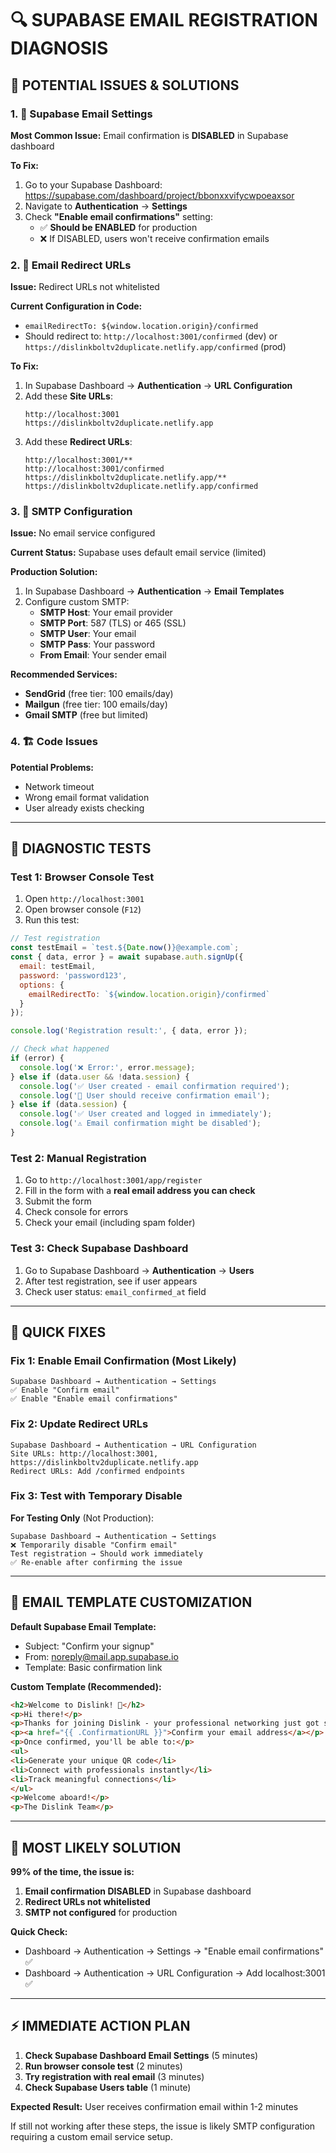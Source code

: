 # 🔍 SUPABASE EMAIL REGISTRATION DIAGNOSIS

## **🚨 POTENTIAL ISSUES & SOLUTIONS**

### **1. 📧 Supabase Email Settings**

**Most Common Issue:** Email confirmation is **DISABLED** in Supabase dashboard

**To Fix:**
1. Go to your Supabase Dashboard: https://supabase.com/dashboard/project/bbonxxvifycwpoeaxsor
2. Navigate to **Authentication** → **Settings** 
3. Check **"Enable email confirmations"** setting:
   - ✅ **Should be ENABLED** for production
   - ❌ If DISABLED, users won't receive confirmation emails

### **2. 🔗 Email Redirect URLs**

**Issue:** Redirect URLs not whitelisted

**Current Configuration in Code:**
- `emailRedirectTo: ${window.location.origin}/confirmed`
- Should redirect to: `http://localhost:3001/confirmed` (dev) or `https://dislinkboltv2duplicate.netlify.app/confirmed` (prod)

**To Fix:**
1. In Supabase Dashboard → **Authentication** → **URL Configuration**
2. Add these **Site URLs**:
   ```
   http://localhost:3001
   https://dislinkboltv2duplicate.netlify.app
   ```
3. Add these **Redirect URLs**:
   ```
   http://localhost:3001/**
   http://localhost:3001/confirmed
   https://dislinkboltv2duplicate.netlify.app/**
   https://dislinkboltv2duplicate.netlify.app/confirmed
   ```

### **3. 📮 SMTP Configuration**

**Issue:** No email service configured

**Current Status:** Supabase uses default email service (limited)

**Production Solution:**
1. In Supabase Dashboard → **Authentication** → **Email Templates**
2. Configure custom SMTP:
   - **SMTP Host**: Your email provider
   - **SMTP Port**: 587 (TLS) or 465 (SSL)
   - **SMTP User**: Your email
   - **SMTP Pass**: Your password
   - **From Email**: Your sender email

**Recommended Services:**
- **SendGrid** (free tier: 100 emails/day)
- **Mailgun** (free tier: 100 emails/day)  
- **Gmail SMTP** (free but limited)

### **4. 🏗️ Code Issues**

**Potential Problems:**
- Network timeout
- Wrong email format validation
- User already exists checking

---

## **🧪 DIAGNOSTIC TESTS**

### **Test 1: Browser Console Test**
1. Open `http://localhost:3001` 
2. Open browser console (`F12`)
3. Run this test:

```javascript
// Test registration
const testEmail = `test.${Date.now()}@example.com`;
const { data, error } = await supabase.auth.signUp({
  email: testEmail,
  password: 'password123',
  options: {
    emailRedirectTo: `${window.location.origin}/confirmed`
  }
});

console.log('Registration result:', { data, error });

// Check what happened
if (error) {
  console.log('❌ Error:', error.message);
} else if (data.user && !data.session) {
  console.log('✅ User created - email confirmation required');
  console.log('📧 User should receive confirmation email');
} else if (data.session) {
  console.log('✅ User created and logged in immediately');
  console.log('⚠️ Email confirmation might be disabled');
}
```

### **Test 2: Manual Registration**
1. Go to `http://localhost:3001/app/register`
2. Fill in the form with a **real email address you can check**
3. Submit the form
4. Check console for errors
5. Check your email (including spam folder)

### **Test 3: Check Supabase Dashboard**
1. Go to Supabase Dashboard → **Authentication** → **Users**
2. After test registration, see if user appears
3. Check user status: `email_confirmed_at` field

---

## **🔧 QUICK FIXES**

### **Fix 1: Enable Email Confirmation (Most Likely)**
```
Supabase Dashboard → Authentication → Settings
✅ Enable "Confirm email" 
✅ Enable "Enable email confirmations"
```

### **Fix 2: Update Redirect URLs**
```
Supabase Dashboard → Authentication → URL Configuration
Site URLs: http://localhost:3001, https://dislinkboltv2duplicate.netlify.app
Redirect URLs: Add /confirmed endpoints
```

### **Fix 3: Test with Temporary Disable**
**For Testing Only** (Not Production):
```
Supabase Dashboard → Authentication → Settings
❌ Temporarily disable "Confirm email"
Test registration → Should work immediately
✅ Re-enable after confirming the issue
```

---

## **📧 EMAIL TEMPLATE CUSTOMIZATION**

**Default Supabase Email Template:**
- Subject: "Confirm your signup"
- From: noreply@mail.app.supabase.io
- Template: Basic confirmation link

**Custom Template (Recommended):**
```html
<h2>Welcome to Dislink! 🚀</h2>
<p>Hi there!</p>
<p>Thanks for joining Dislink - your professional networking just got smarter.</p>
<p><a href="{{ .ConfirmationURL }}">Confirm your email address</a></p>
<p>Once confirmed, you'll be able to:</p>
<ul>
<li>Generate your unique QR code</li>
<li>Connect with professionals instantly</li>
<li>Track meaningful connections</li>
</ul>
<p>Welcome aboard!</p>
<p>The Dislink Team</p>
```

---

## **🎯 MOST LIKELY SOLUTION**

**99% of the time, the issue is:**

1. **Email confirmation DISABLED** in Supabase dashboard
2. **Redirect URLs not whitelisted** 
3. **SMTP not configured** for production

**Quick Check:**
- Dashboard → Authentication → Settings → "Enable email confirmations" ✅
- Dashboard → Authentication → URL Configuration → Add localhost:3001 ✅

---

## **⚡ IMMEDIATE ACTION PLAN**

1. **Check Supabase Dashboard Email Settings** (5 minutes)
2. **Run browser console test** (2 minutes)  
3. **Try registration with real email** (3 minutes)
4. **Check Supabase Users table** (1 minute)

**Expected Result:** User receives confirmation email within 1-2 minutes

If still not working after these steps, the issue is likely SMTP configuration requiring a custom email service setup.
